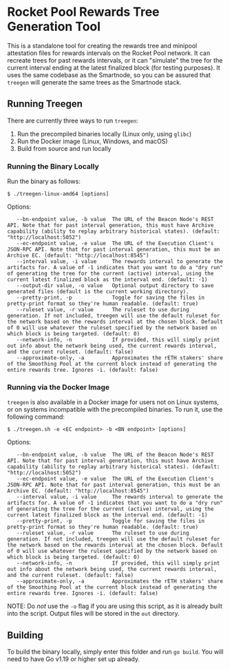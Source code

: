 # Rocket Pool Rewards Tree Generation Tool

This is a standalone tool for creating the rewards tree and minipool attestation files for rewards intervals on the Rocket Pool network.
It can recreate trees for past rewards intervals, or it can "simulate" the tree for the current interval ending at the latest finalized block (for testing purposes).
It uses the same codebase as the Smartnode, so you can be assured that `treegen` will generate the same trees as the Smartnode stack. 


## Running Treegen

There are currently three ways to run `treegen`:

1. Run the precompiled binaries locally (Linux only, using `glibc`)
2. Run the Docker image (Linux, Windows, and macOS)
3. Build from source and run locally


### Running the Binary Locally

Run the binary as follows:

```
$ ./treegen-linux-amd64 [options]
```

Options:

```
   --bn-endpoint value, -b value  The URL of the Beacon Node's REST API. Note that for past interval generation, this must have Archive capability (ability to replay arbitrary historical states). (default: "http://localhost:5052")
   --ec-endpoint value, -e value  The URL of the Execution Client's JSON-RPC API. Note that for past interval generation, this must be an Archive EC. (default: "http://localhost:8545")
   --interval value, -i value     The rewards interval to generate the artifacts for. A value of -1 indicates that you want to do a "dry run" of generating the tree for the current (active) interval, using the current latest finalized block as the interval end. (default: -1)
   --output-dir value, -o value   Optional output directory to save generated files (default is the current working directory).
   --pretty-print, -p             Toggle for saving the files in pretty-print format so they're human readable. (default: true)
   --ruleset value, -r value      The ruleset to use during generation. If not included, treegen will use the default ruleset for the network based on the rewards interval at the chosen block. Default of 0 will use whatever the ruleset specified by the network based on which block is being targeted. (default: 0)
   --network-info, -n             If provided, this will simply print out info about the network being used, the current rewards interval, and the current ruleset. (default: false)
   --approximate-only, -a         Approximates the rETH stakers' share of the Smoothing Pool at the current block instead of generating the entire rewards tree. Ignores -i. (default: false)
```


### Running via the Docker Image

`treegen` is also available in a Docker image for users not on Linux systems, or on systems incompatible with the precompiled binaries.
To run it, use the following command:

```
$ ./treegen.sh -e <EC endpoint> -b <BN endpoint> [options]
```

Options:

```
   --bn-endpoint value, -b value  The URL of the Beacon Node's REST API. Note that for past interval generation, this must have Archive capability (ability to replay arbitrary historical states). (default: "http://localhost:5052")
   --ec-endpoint value, -e value  The URL of the Execution Client's JSON-RPC API. Note that for past interval generation, this must be an Archive EC. (default: "http://localhost:8545")
   --interval value, -i value     The rewards interval to generate the artifacts for. A value of -1 indicates that you want to do a "dry run" of generating the tree for the current (active) interval, using the current latest finalized block as the interval end. (default: -1)
   --pretty-print, -p             Toggle for saving the files in pretty-print format so they're human readable. (default: true)
   --ruleset value, -r value      The ruleset to use during generation. If not included, treegen will use the default ruleset for the network based on the rewards interval at the chosen block. Default of 0 will use whatever the ruleset specified by the network based on which block is being targeted. (default: 0)
   --network-info, -n             If provided, this will simply print out info about the network being used, the current rewards interval, and the current ruleset. (default: false)
   --approximate-only, -a         Approximates the rETH stakers' share of the Smoothing Pool at the current block instead of generating the entire rewards tree. Ignores -i. (default: false)
```

NOTE: Do *not* use the `-o` flag if you are using this script, as it is already built into the script.
Output files will be stored in the `out` directory.


## Building

To build the binary locally, simply enter this folder and run `go build`.
You will need to have Go v1.19 or higher set up already.
